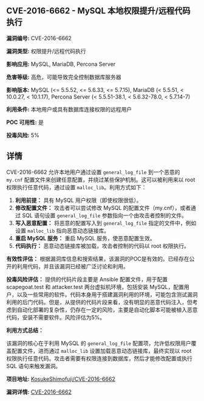 ## CVE-2016-6662 - MySQL 本地权限提升/远程代码执行

**漏洞编号:** CVE-2016-6662

**漏洞类型:** 权限提升/远程代码执行

**影响应用:** MySQL, MariaDB, Percona Server

**危害等级:** 高危，可能导致完全控制数据库服务器

**影响版本:** MySQL (<= 5.5.52, <= 5.6.33, <= 5.7.15), MariaDB (< 5.5.51, < 10.0.27, < 10.1.17), Percona Server (< 5.5.51-38.1, < 5.6.32-78.0, < 5.7.14-7)

**利用条件:** 本地用户或具有数据库连接权限的远程用户

**POC 可用性:** 是

**投毒风险:** 5%

## 详情

CVE-2016-6662 允许本地用户通过设置 `general_log_file` 到一个恶意的 `my.cnf` 配置文件来创建任意配置，并绕过某些保护机制。这可以被利用来以 root 权限执行任意代码，通过设置 `malloc_lib`。利用方式如下：

1.  **利用前提：** 具有 MySQL 用户权限（即使权限很低）。
2.  **修改配置文件：** 攻击者可以尝试修改 MySQL 的配置文件（my.cnf），或者通过 SQL 语句设置 `general_log_file` 参数指向一个由攻击者控制的文件。
3.  **写入恶意配置：** 将恶意的配置写入到 `general_log_file` 指定的文件中，例如设置 `malloc_lib` 指向恶意动态链接库。
4.  **重启 MySQL 服务：**  重启 MySQL 服务，使恶意配置生效。
5.  **代码执行：**  恶意动态链接库被加载，攻击者控制的代码以 root 权限执行。

**有效性评估：** 根据漏洞库信息和搜索结果，该漏洞的POC是有效的。已经存在公开的利用代码，并且该漏洞已经被广泛讨论和利用。

**投毒风险评估：** 提供的代码片段主要是 Ansible 配置文件，用于配置 scapegoat.test 和 attacker.test 两台虚拟机环境，包括安装 MySQL，配置用户，以及一些常用的软件。代码本身用于搭建漏洞利用的环境，可能包含测试漏洞利用的后门代码。但是，从提供的代码片段来看，没有明显的恶意代码注入，但考虑到自动化部署的复杂性，仍存在一定的风险，主要是自动化脚本可能被植入恶意代码，安装不需要软件。风险评估为5%。

**利用方式总结：**

该漏洞的核心在于利用 MySQL 的 `general_log_file` 配置项，允许低权限用户覆盖配置文件，进而通过 `malloc_lib` 设置加载恶意动态链接库，最终实现以 root 权限执行任意代码。攻击者需要有权限连接到数据库，然后才能修改配置或执行 SQL 语句来触发漏洞。


**项目地址:** [KosukeShimofuji/CVE-2016-6662](https://github.com/KosukeShimofuji/CVE-2016-6662)

**漏洞详情:** [CVE-2016-6662](https://nvd.nist.gov/vuln/detail/CVE-2016-6662)